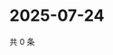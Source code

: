 # 2025-07-24

共 0 条

<!-- BEGIN ZHIHUVIDEO -->
<!-- 最后更新时间 Thu Jul 24 2025 06:12:16 GMT+0800 (China Standard Time) -->

<!-- END ZHIHUVIDEO -->
